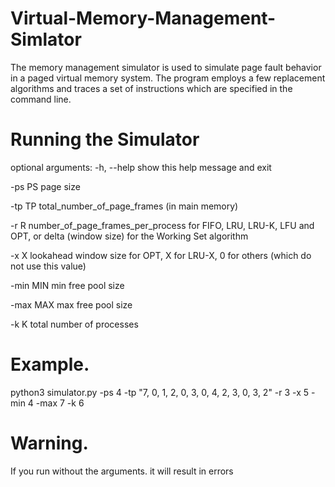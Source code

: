 # Virtual-Memory-Management-Simlator
The memory management simulator is used to simulate page fault behavior in a paged virtual memory system. The program employs a few replacement algorithms and traces a set of instructions which are specified in the command line.

# Running the Simulator
optional arguments:
  -h, --help  show this help message and exit
  
   -ps PS      page size 
   
  -tp TP      total_number_of_page_frames (in main memory)
  
  -r R        number_of_page_frames_per_process for FIFO, LRU, LRU-K, LFU and OPT, or delta (window size) for the Working Set algorithm
  
  -x X        lookahead window size for OPT, X for LRU-X, 0 for others (which do not use this value)
  
  -min MIN    min free pool size
  
  -max MAX    max free pool size
  
  -k K        total number of processes
  
  
 # Example.

python3 simulator.py -ps 4 -tp "7, 0, 1, 2, 0, 3, 0, 4, 2, 3, 0, 3, 2"  -r 3 -x 5 -min 4 -max 7 -k 6

 # Warning.
If you run without the arguments. it will result in errors
